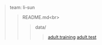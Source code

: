 >team: li-sun
>>README.md\<br>
>>>data/
>>>>[adult.training](https://raw.githubusercontent.com/ucb-stat154/stat154-fall-2017/master/problems/project/data/adult.data)
>>>>[adult.test](https://raw.githubusercontent.com/ucb-stat154/stat154-fall-2017/master/problems/project/data/adult.test)
    
    
  
